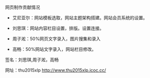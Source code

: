 网页制作贡献情况

- 艾尼亚尔：网站模板选取，网站主题架构搭建。网站会员系统的设置。

- 刘思琪：网站内容栏目设置，排版。设置连接。

- 周子淞：50%网页文字录入，图片搜集和录入

- 高畅：50%网站文字录入，网站栏目修改。

签名：刘思琪,周子淞，高畅

网址：thu2015xlp  http://www.thu2015xlp.icoc.cc/


